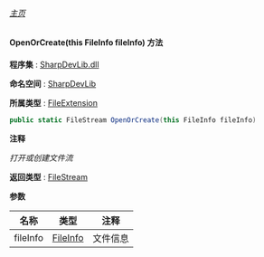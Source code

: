 ###### [主页](./Index.md "主页")

#### OpenOrCreate(this FileInfo fileInfo) 方法

**程序集** : [SharpDevLib.dll](./SharpDevLib.assembly.md "SharpDevLib.dll")

**命名空间** : [SharpDevLib](./SharpDevLib.namespace.md "SharpDevLib")

**所属类型** : [FileExtension](./SharpDevLib.FileExtension.md "FileExtension")

``` csharp
public static FileStream OpenOrCreate(this FileInfo fileInfo)
```

**注释**

*打开或创建文件流*



**返回类型** : [FileStream](https://learn.microsoft.com/en-us/dotnet/api/system.io.filestream "FileStream")


**参数**

|名称|类型|注释|
|---|---|---|
|fileInfo|[FileInfo](https://learn.microsoft.com/en-us/dotnet/api/system.io.fileinfo "FileInfo")|文件信息|


